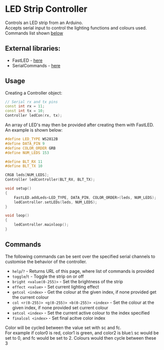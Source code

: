 # LED Strip Controller
Controls an LED strip from an Arduino.\
Accepts serial input to control the lighting functions and colours used.\
Commands list shown [below](#commands)

## External libraries:
- FastLED - [here](https://www.arduino.cc/reference/en/libraries/fastled/)
- SerialCommands - [here](https://www.arduino.cc/reference/en/libraries/serialcommands/)

## Usage
Creating a Controller object:
```C++
// Serial rx and tx pins
const int rx = 11;
const int tx = 10;
Controller ledCon(rx, tx);
```

An array of LED's may then be provided after creating them with FastLED.\
An example is shown below:
```C++
#define LED_TYPE WS2812B
#define DATA_PIN 9
#define COLOR_ORDER GRB
#define NUM_LEDS 153

#define BLT_RX 11
#define BLT_TX 10

CRGB leds[NUM_LEDS];
Controller ledController(BLT_RX, BLT_TX);

void setup()
{
    FastLED.addLeds<LED_TYPE, DATA_PIN, COLOR_ORDER>(leds, NUM_LEDS);
    ledController.setLEDs(leds, NUM_LEDS);
}

void loop()
{
    ledController.mainloop();
}
```

## Commands
The following commands can be sent over the specified serial channels to customise the behavior of the controller.

- `help`/`?` - Returns URL of this page, where list of commands is provided
- `toggle`/`t` - Toggle the strip on or off
- `bright <value(0-255)>` - Set the brightness of the strip
- `effect <value>` - Set current lighting effect
- `getcol <index>` - Get the colour at the given index, if none provided get the current colour
- `col <r(0-255)> <g(0-255)> <b(0-255)> <index>` - Set the colour at the given index, if none provided set current colour
- `setcol <index>` - Set the current active colour to the index specified
- `finalcol <index>` - Set final acitve color index

Color will be cycled between the value set with sc and fc.\
For example if color0 is red, color1 is green, and color2 is blue:\ 
sc would be set to 0, and fc would be set to 2. Colours would then cycle between these 3
